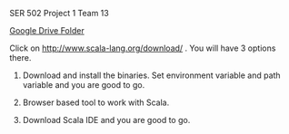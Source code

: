 SER 502 Project 1
Team 13

[Google Drive Folder](https://drive.google.com/drive/#folders/0B_i3EAmidl5Mdmh0Um9TMjJSZW8/0BxymYtgXFNf6WVVzOW9HUmRlbmc/0BxymYtgXFNf6WmlPaFhzSGxvekU)


Click on http://www.scala-lang.org/download/ .
You will have 3 options there.

1. Download and install the binaries. Set environment variable and path variable and you      are good to go.

2. Browser based tool to work with Scala.

3. Download Scala IDE and you are good to  go.